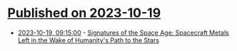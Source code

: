 # [Published on 2023-10-19](index.md)

* [2023-10-19, 09:15:00](https://soylentnews.org/article.pl?sid=23/10/17/225255&from=rss) - [Signatures of the Space Age: Spacecraft Metals Left in the Wake of Humanity's Path to the Stars](https://soylentnews.org/article.pl?sid=23/10/17/225255&from=rss)
